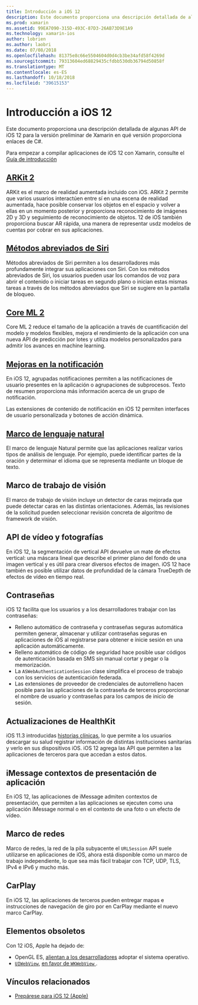 ```yaml
---
title: Introducción a iOS 12
description: Este documento proporciona una descripción detallada de algunas API de iOS 12 para la versión preliminar de Xamarin en qué versión proporciona enlaces de C#.
ms.prod: xamarin
ms.assetid: 99EA7090-315D-493C-87D3-26AB73D9E1A9
ms.technology: xamarin-ios
author: lobrien
ms.author: laobri
ms.date: 07/08/2018
ms.openlocfilehash: 81375e8c66e5504604d0d4cb3be34afd58f4269d
ms.sourcegitcommit: 79313604ed68829435cfdbb530db36794d50858f
ms.translationtype: MT
ms.contentlocale: es-ES
ms.lasthandoff: 10/18/2018
ms.locfileid: "39615153"
---
```

# <a name="introduction-to-ios-12"></a>Introducción a iOS 12

Este documento proporciona una descripción detallada de algunas API de iOS 12 para la versión preliminar de Xamarin en qué versión proporciona enlaces de C#.

Para empezar a compilar aplicaciones de iOS 12 con Xamarin, consulte el [Guía de introducción](get-started.md)

## <a name="arkit-2arkit2md"></a>[ARKit 2](arkit2.md)

ARKit es el marco de realidad aumentada incluido con iOS. ARKit 2 permite que varios usuarios interactúen entre sí en una escena de realidad aumentada, hace posible conservar los objetos en el espacio y volver a ellas en un momento posterior y proporciona reconocimiento de imágenes 2D y 3D y seguimiento de reconocimiento de objetos. 12 de iOS también proporciona buscar AR rápida, una manera de representar usdz modelos de cuentas por cobrar en sus aplicaciones.

## <a name="siri-shortcutssiri-shortcutsmd"></a>[Métodos abreviados de Siri](siri-shortcuts.md)

Métodos abreviados de Siri permiten a los desarrolladores más profundamente integrar sus aplicaciones con Siri. Con los métodos abreviados de Siri, los usuarios pueden usar los comandos de voz para abrir el contenido o iniciar tareas en segundo plano o inician estas mismas tareas a través de los métodos abreviados que Siri se sugiere en la pantalla de bloqueo.

## <a name="core-ml-2coremlmd"></a>[Core ML 2](coreml.md)

Core ML 2 reduce el tamaño de la aplicación a través de cuantificación del modelo y modelos flexibles, mejora el rendimiento de la aplicación con una nueva API de predicción por lotes y utiliza modelos personalizados para admitir los avances en machine learning.

## <a name="notification-improvementsnotificationsindexmd"></a>[Mejoras en la notificación](notifications/index.md)

En iOS 12, agrupadas notificaciones permiten a las notificaciones de usuario presentes en la aplicación o agrupaciones de subprocesos. Texto de resumen proporciona más información acerca de un grupo de notificación.

Las extensiones de contenido de notificación en iOS 12 permiten interfaces de usuario personalizada y botones de acción dinámica.

## <a name="natural-language-frameworknatural-languagemd"></a>[Marco de lenguaje natural](natural-language.md)

El marco de lenguaje Natural permite que las aplicaciones realizar varios tipos de análisis de lenguaje. Por ejemplo, puede identificar partes de la oración y determinar el idioma que se representa mediante un bloque de texto.

## <a name="vision-framework"></a>Marco de trabajo de visión

El marco de trabajo de visión incluye un detector de caras mejorada que puede detectar caras en las distintas orientaciones. Además, las revisiones de la solicitud pueden seleccionar revisión concreta de algoritmo de framework de visión.

## <a name="photo-and-video-apis"></a>API de vídeo y fotografías

En iOS 12, la segmentación de vertical API devuelve un mate de efectos vertical: una máscara lineal que describe el primer plano del fondo de una imagen vertical y es útil para crear diversos efectos de imagen. iOS 12 hace también es posible utilizar datos de profundidad de la cámara TrueDepth de efectos de vídeo en tiempo real.

## <a name="passwords"></a>Contraseñas

iOS 12 facilita que los usuarios y a los desarrolladores trabajar con las contraseñas:

- Relleno automático de contraseña y contraseñas seguras automática permiten generar, almacenar y utilizar contraseñas seguras en aplicaciones de iOS al registrarse para obtener e inicie sesión en una aplicación automáticamente.
- Relleno automático de código de seguridad hace posible usar códigos de autenticación basada en SMS sin manual cortar y pegar o la memorización.
- La `ASWebAuthenticationSession` clase simplifica el proceso de trabajo con los servicios de autenticación federada.
- Las extensiones de proveedor de credenciales de autorrelleno hacen posible para las aplicaciones de la contraseña de terceros proporcionar el nombre de usuario y contraseñas para los campos de inicio de sesión.

## <a name="healthkit-updates"></a>Actualizaciones de HealthKit

iOS 11.3 introducidas [historias clínicas](https://www.apple.com/healthcare/health-records/), lo que permite a los usuarios descargar su salud registrar información de distintas instituciones sanitarias y verlo en sus dispositivos iOS. iOS 12 agrega las API que permiten a las aplicaciones de terceros para que accedan a estos datos.

## <a name="imessage-app-presentation-contexts"></a>iMessage contextos de presentación de aplicación

En iOS 12, las aplicaciones de iMessage admiten contextos de presentación, que permiten a las aplicaciones se ejecuten como una aplicación iMessage normal o en el contexto de una foto o un efecto de vídeo.

## <a name="network-framework"></a>Marco de redes

Marco de redes, la red de la pila subyacente el `URLSession` API suele utilizarse en aplicaciones de iOS, ahora está disponible como un marco de trabajo independiente, lo que sea más fácil trabajar con TCP, UDP, TLS, IPv4 e IPv6 y mucho más.

## <a name="carplay"></a>CarPlay

En iOS 12, las aplicaciones de terceros pueden entregar mapas e instrucciones de navegación de giro por en CarPlay mediante el nuevo marco CarPlay.

## <a name="deprecations"></a>Elementos obsoletos

Con 12 iOS, Apple ha dejado de:

- OpenGL ES, [alientan a los desarrolladores](https://developer.apple.com/ios/whats-new/) adoptar el sistema operativo.
- [`UIWebView`](https://developer.xamarin.com/api/type/UIKit.UIWebView/), [en favor de `WKWebView` ](https://developer.apple.com/documentation/webkit/wkwebview?language=objc).

## <a name="related-links"></a>Vínculos relacionados

- [Prepárese para iOS 12 (Apple)](https://developer.apple.com/ios/)
